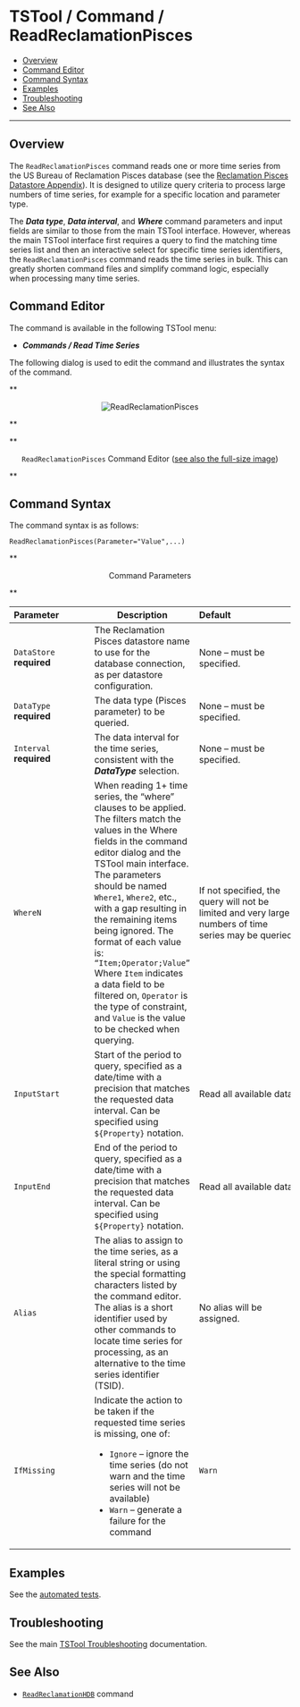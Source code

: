 # TSTool / Command / ReadReclamationPisces #

*   [Overview](#overview)
*   [Command Editor](#command-editor)
*   [Command Syntax](#command-syntax)
*   [Examples](#examples)
*   [Troubleshooting](#troubleshooting)
*   [See Also](#see-also)

-------------------------

## Overview ##

The `ReadReclamationPisces` command reads one or more time series from the US Bureau of Reclamation Pisces database
(see the [Reclamation Pisces Datastore Appendix](../../datastore-ref/ReclamationPisces/ReclamationPisces.md)).
It is designed to utilize query criteria to process large numbers of time series,
for example for a specific location and parameter type.

The ***Data type***, ***Data interval***, and ***Where*** command parameters and input fields are similar to
those from the main TSTool interface.
However, whereas the main TSTool interface first requires a query to find the matching time series list
and then an interactive select for specific time series identifiers,
the `ReadReclamationPisces` command reads the time series in bulk.
This can greatly shorten command files and simplify command logic, especially when processing many time series. 

## Command Editor ##

The command is available in the following TSTool menu:

*   ***Commands / Read Time Series***

The following dialog is used to edit the command and illustrates the syntax of the command.

**<p style="text-align: center;">
![ReadReclamationPisces](ReadReclamationPisces.png)
</p>**

**<p style="text-align: center;">
`ReadReclamationPisces` Command Editor (<a href="../ReadReclamationPisces.png">see also the full-size image</a>)
</p>**

## Command Syntax ##

The command syntax is as follows:

```text
ReadReclamationPisces(Parameter="Value",...)
```
**<p style="text-align: center;">
Command Parameters
</p>**

|**Parameter**&nbsp;&nbsp;&nbsp;&nbsp;&nbsp;&nbsp;&nbsp;&nbsp;&nbsp;&nbsp;&nbsp;|**Description**|**Default**&nbsp;&nbsp;&nbsp;&nbsp;&nbsp;&nbsp;&nbsp;&nbsp;&nbsp;&nbsp;&nbsp;&nbsp;&nbsp;&nbsp;&nbsp;&nbsp;&nbsp;&nbsp;&nbsp;&nbsp;&nbsp;&nbsp;&nbsp;&nbsp;&nbsp;&nbsp;&nbsp;|
|--------------|-----------------|-----------------|
|`DataStore`<br>**required**|The Reclamation Pisces datastore name to use for the database connection, as per datastore configuration.|None – must be specified.|
|`DataType`<br>**required**|The data type (Pisces parameter) to be queried.|None – must be specified.|
|`Interval`<br>**required**|The data interval for the time series, consistent with the ***DataType*** selection.|None – must be specified.|
|`WhereN`|When reading 1+ time series, the “where” clauses to be applied.  The filters match the values in the Where fields in the command editor dialog and the TSTool main interface.  The parameters should be named `Where1`, `Where2`, etc., with a gap resulting in the remaining items being ignored.  The format of each value is:<br>`“Item;Operator;Value”`<br>Where `Item` indicates a data field to be filtered on, `Operator` is the type of constraint, and `Value` is the value to be checked when querying.|If not specified, the query will not be limited and very large numbers of time series may be queried.|
|`InputStart`|Start of the period to query, specified as a date/time with a precision that matches the requested data interval.  Can be specified using `${Property}` notation.|Read all available data.|
|`InputEnd`|End of the period to query, specified as a date/time with a precision that matches the requested data interval.  Can be specified using `${Property}` notation.|Read all available data.|
|`Alias`|The alias to assign to the time series, as a literal string or using the special formatting characters listed by the command editor.  The alias is a short identifier used by other commands to locate time series for processing, as an alternative to the time series identifier (TSID).|No alias will be assigned.|
|`IfMissing`|Indicate the action to be taken if the requested time series is missing, one of:<br><ul><li>`Ignore` – ignore the time series (do not warn and the time series will not be available)</li><li>`Warn` – generate a failure for the command</li></ul>|`Warn`|

## Examples ##

See the [automated tests](https://github.com/OpenCDSS/cdss-app-tstool-test/tree/master/test/commands/ReadReclamationPisces).

## Troubleshooting ##

See the main [TSTool Troubleshooting](../../troubleshooting/troubleshooting.md) documentation.

## See Also ##

*   [`ReadReclamationHDB`](../ReadReclamationHDB/ReadReclamationHDB.md) command
